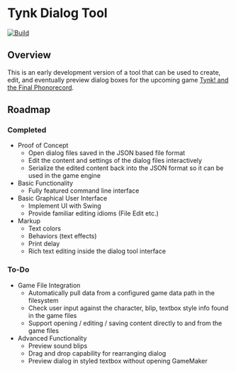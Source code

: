 # Tynk Dialog Tool
[![Build](https://github.com/jadevogt/tynk_dialog/actions/workflows/maven.yml/badge.svg)](https://github.com/jadevogt/tynk_dialog/actions/workflows/maven.yml)
## Overview
This is an early development version of a tool that can be used to create, edit, and eventually preview dialog boxes for the upcoming game [Tynk! and the Final Phonorecord](https://tynkga.me/). 

## Roadmap
### Completed
- Proof of Concept
  * Open dialog files saved in the JSON based file format
  * Edit the content and settings of the dialog files interactively
  * Serialize the edited content back into the JSON format so it can be used in the game engine
- Basic Functionality
  * Fully featured command line interface
- Basic Graphical User Interface
  * Implement UI with Swing
  * Provide familiar editing idioms (File Edit etc.)
- Markup
  * Text colors
  * Behaviors (text effects)
  * Print delay
  * Rich text editing inside the dialog tool interface
### To-Do
- Game File Integration
  * Automatically pull data from a configured game data path in the filesystem
  * Check user input against the character, blip, textbox style info found in the game files
  * Support opening / editing / saving content directly to and from the game files
- Advanced Functionality
  * Preview sound blips
  * Drag and drop capability for rearranging dialog
  * Preview dialog in styled textbox without opening GameMaker

